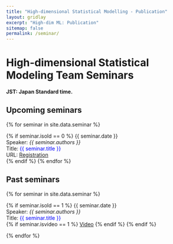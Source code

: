 ```yaml
---
title: "High-dimensional Statistical Modelling - Publication"
layout: gridlay
excerpt: "High-dim ML: Publication"
sitemap: false
permalink: /seminar/
---
```



# High-dimensional Statistical Modeling Team Seminars

**JST: Japan Standard time.**

## Upcoming seminars

{% for seminar in site.data.seminar %}

  {% if seminar.isold  == 0 %}
  {{ seminar.date }} <br>
  Speaker: <em>{{ seminar.authors }}</em>  <br>
  Title: <span style="color: #0000FF;">{{ seminar.title }}</span><br>
  URL: <a href="{{seminar.url}}">Registration</a>  
  {% endif %}
{% endfor %}

## Past seminars

{% for seminar in site.data.seminar %}

  {% if seminar.isold  == 1 %}
  {{ seminar.date }} <br>
  Speaker: <em>{{ seminar.authors }}</em>  <br>
  Title: <span style="color: #0000FF;">{{ seminar.title }}</span><br>
  {% if seminar.isvideo == 1 %} <a href="{{seminar.url}}">Video</a>
  {% endif %}
  {% endif %}

{% endfor %}

